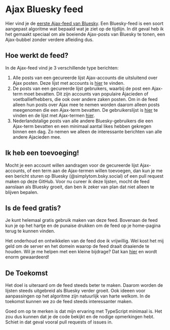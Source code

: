 # Ajax Bluesky feed
Hier vind je de [eerste Ajax-feed van Bluesky](https://bsky.app/profile/did:plc:gtkdyrkxncmr2qaq4lwtdrbd/feed/ajax). Een Bluesky-feed is een soort aangepast algoritme wat bepaald wat je ziet op de tijdlijn. In dit geval heb ik het gemaakt speciaal om ale boeiende Ajax-posts van Bluesky te tonen, een Ajax-bubbel zonder verdere afleiding dus.

## Hoe werkt de feed?
In de Ajax-feed vind je 3 verschillende type berichten:
1. Alle posts van een gecureerde lijst Ajax-accounts die uitsluitend over Ajax posten. Deze lijst met accounts is [hier](https://github.com/tomharting/ajax-bsky-feed/blob/main/src/lists/authorWhitelist.json) te vinden.
2. De posts van een gecureerde lijst gebruikers, waarbij de post een Ajax-term moet bevatten. Dit zijn accounts van populaire Ajacieden of voetballiefhebbers, die ook over andere zaken posten. Om in de feed alleen hun posts over Ajax mee te nemen worden daarom alleen posts meegenomen die een Ajax-term bevatten. De gebruikerslijst is [hier](https://github.com/tomharting/ajax-bsky-feed/blob/main/src/lists/authorGreylist.json) te vinden en de lijst met Ajax-termen [hier](https://github.com/tomharting/ajax-bsky-feed/blob/main/src/lists/ajaxHitWords.json).
3. Nederlandstalige posts van alle andere Bluesky-gebruikers die een Ajax-term bevatten en een minimaal aantal likes hebben gekregen binnen een dag. Zo nemen we alleen de interessante berichten van alle andere Ajacieden mee.

## Ik heb een toevoeging!
Mocht je een account willen aandragen voor de gecureerde lijst Ajax-accounts, of een term aan de Ajax-termen willen toevoegen, dan kun je me een bericht sturen op Bluesky (@simplytom.bsky.social) of een pull request maken op deze GitHub.
Voor nu cureer ik deze lijsten, mocht de feed aanslaan als Bluesky groeit, dan ben ik zeker van plan dat niet alleen te blijven bepalen.

## Is de feed gratis?
Je kunt helemaal gratis gebruik maken van deze feed. Bovenaan de feed kun je op het hartje en de punaise drukken om de feed op je home-pagina terug te kunnen vinden.

Het onderhoud en ontwikkelen van de feed doe ik vrijwillig. Wel kost het mij geld om de server en het domein waarop de feed draait draaiende te houden. Wil je me helpen met een kleine bijdrage? Dat kan [hier](https://www.buymeacoffee.com/bsky.ajax) en wordt enorm gewaardeerd!

## De Toekomst
Het doel is uiteraard om de feed steeds beter te maken. Daarom worden de lijsten steeds uitgebreid als Bluesky verder groeit.
Ook ideeen voor aanpassingen op het algoritme zijn natuurlijk van harte welkom. In de toekomst kunnen we zo de feed steeds interessanter maken.

Goed om op te merken is dat mijn ervaring met TypeScript minimaal is. Het zou dus kunnen dat je de code bekijkt en de nodige opmerkingen hebt.
Schiet in dat geval vooral pull requests of issues in.

